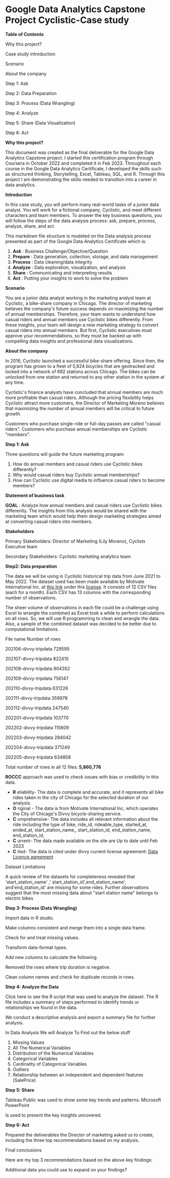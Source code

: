 # **Google Data Analytics Capstone Project Cyclistic-Case study**

**Table of Contents**

Why this project?

Case study introduction

Scenario

About the company

Step 1: Ask

Step 2: Data Preparation

Step 3: Process (Data Wrangling)

Step 4: Analyze

Step 5: Share (Data Visualization)

Step 6: Act

**Why this project?**

This document was created as the final deliverable for the Google Data Analytics Capstone project. I started this certification program through Coursera in October 2022 and completed it in Feb 2023. Throughout each course in the Google Data Analytics Certificate, I developed the skills such as structured thinking, Storytelling, Excel, Tableau, SQL, and R. Through this project I am demonstrating the skills needed to transition into a career in data analytics.

**Introduction**

In this case study, you will perform many real-world tasks of a junior data analyst. You will work for a fictional company, Cyclistic, and meet different characters and team members. To answer the key business questions, you will follow the steps of the data analysis process: ask, prepare, process, analyze, share, and act.

This markdown file structure is modeled on the Data analysis process presented as part of the Google Data Analytics Certificate which is:

1. **Ask** : Business Challenge/Objective/Question
2. **Prepare** : Data generation, collection, storage, and data management
3. **Process** : Data cleaning/data integrity
4. **Analyze** : Data exploration, visualization, and analysis
5. **Share** : Communicating and interpreting results
6. **Act** :  Putting your insights to work to solve the problem

**Scenario**

You are a junior data analyst working in the marketing analyst team at Cyclistic, a bike-share company in Chicago. The director of marketing believes the company's future success depends on maximizing the number of annual memberships. Therefore, your team wants to understand how casual riders and annual members use Cyclistic bikes differently. From these insights, your team will design a new marketing strategy to convert casual riders into annual members. But first, Cyclistic executives must approve your recommendations, so they must be backed up with compelling data insights and professional data visualizations.

**About the company**

In 2016, Cyclistic launched a successful bike-share offering. Since then, the program has grown to a fleet of 5,824 bicycles that are geotracked and locked into a network of 692 stations across Chicago. The bikes can be unlocked from one station and returned to any other station in the system at any time.

Cyclistic's finance analysts have concluded that annual members are much more profitable than casual riders. Although the pricing flexibility helps Cyclistic attract more customers, the Director of Marketing Moreno believes that maximizing the number of annual members will be critical to future growth.

Customers who purchase single-ride or full-day passes are called "casual riders". Customers who purchase annual memberships are Cyclistic "members".

**Step 1: Ask**

Three questions will guide the future marketing program:

1. How do annual members and casual riders use Cyclistic bikes differently?
2. Why would casual riders buy Cyclistic annual memberships?
3. How can Cyclistic use digital media to influence casual riders to become members?

**Statement of business task**

**GOAL** : Analyze how annual members and casual riders use Cyclistic bikes differently. The insights from this analysis would be shared with the marketing team which would help them design marketing strategies aimed at converting casual riders into members.

**Stakeholders**

Primary Stakeholders: Director of Marketing (Lily Moreno), Cyclists Executive team

Secondary Stakeholders: Cyclistic marketing analytics team

**Step2: Data preparation**

The data we will be using is Cyclistic historical trip data from June 2021 to May 2022. The dataset used has been made available by Motivate International Inc. at [this link](https://divvy-tripdata.s3.amazonaws.com/index.html) under this [license](https://ride.divvybikes.com/data-license-agreement). It consists of 12 CSV files (each for a month). Each CSV has 13 columns with the corresponding number of observations.

The sheer volume of observations in each file could be a challenge using Excel to wrangle the combined as Excel took a while to perform calculations on all rows. So, we will use R programming to clean and wrangle the data. Also, a sample of the combined dataset was decided to be better due to computational limitations.

File name              Number of rows

202106-divvy-tripdata 729595

202107-divvy-tripdata 822410

202108-divvy-tripdata 804352

202109-divvy-tripdata 756147

202110-divvy-tripdata 631226

202111-divvy-tripdata 359978

202112-divvy-tripdata 247540

202201-divvy-tripdata 103770

202202-divvy-tripdata 115609

202203-divvy-tripdata 284042

202204-divvy-tripdata 371249

202205-divvy-tripdata 634858

Total number of rows in all 12 files: **5,860,776**

**ROCCC** approach was used to check issues with bias or credibility in this data.

- **R** eliability- The data is complete and accurate, and it represents all bike rides taken in the city of Chicago for the selected duration of our analysis.
- **O** riginal - The data is from Motivate International Inc, which operates the City of Chicago's Divvy bicycle-sharing service.
- **C** omprehensive- The data includes all relevant information about the ride including the type of bike, ride\_id, rideable\_type, started\_at, ended\_at, start\_station\_name,, start\_station\_id, end\_station\_name, end\_station\_id,
- **C** urrent- The data made available on the site are Up to date until Feb 2023
- **C** ited- The data is cited under divvy current license agreement: [Data Licence agreement](https://ride.divvybikes.com/data-license-agreement)

Dataset Limitations

A quick review of the datasets for completeness revealed that 'start\_station\_name' ,' start\_station\_id',end\_station\_name', and'end\_station\_id' are missing for some rides. Further observations suggest that the most missing data about "start station name" belongs to electric bikes

**Step 3: Process (Data Wrangling)**

Import data in R studio.

Make columns consistent and merge them into a single data frame.

Check for and treat missing values.

Transform data-format types.

Add new columns to calculate the following.

Removed the rows where trip duration is negative.

Clean column names and check for duplicate records in rows.

**Step 4: Analyze the Data**

Click here to see the R script that was used to analyze the dataset. The R file includes a summary of steps performed to identify trends or relationships we found in the data.

We conduct a descriptive analysis and export a summary file for further analysis.

In Data Analysis We will Analyze To Find out the below stuff

1. Missing Values
2. All The Numerical Variables
3. Distribution of the Numerical Variables
4. Categorical Variables
5. Cardinality of Categorical Variables
6. Outliers
7. Relationship between an independent and dependent features (SalePrice)

**Step 5: Share**

Tableau Public was used to show some key trends and patterns. Microsoft PowerPoint

Is used to present the key insights uncovered.

**Step 6: Act**

Prepared the deliverables the Director of marketing asked us to create, including the three top recommendations based on my analysis.

Final conclusions

Here are my top 3 recommendations based on the above key findings:

Additional data you could use to expand on your findings?
